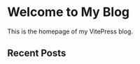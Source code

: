 # Welcome to My Blog

This is the homepage of my VitePress blog.

## Recent Posts

<!-- You'll add links to your posts here later -->
